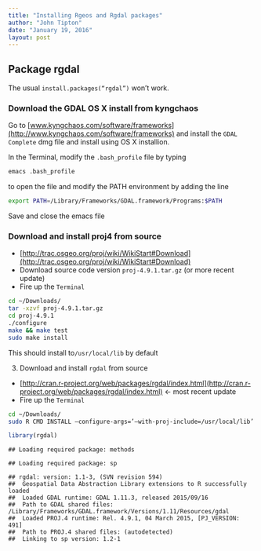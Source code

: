 ```yaml
---
title: "Installing Rgeos and Rgdal packages"
author: "John Tipton"
date: "January 19, 2016"
layout: post
---
```




## Package rgdal

The usual `install.packages(“rgdal”)` won’t work.

### Download the GDAL OS X install from kyngchaos
Go to [www.kyngchaos.com/software/frameworks](http://www.kyngchaos.com/software/frameworks) and install the `GDAL Complete` dmg file and install using OS X installion.

In the Terminal, modify the `.bash_profile` file by typing


```bash
emacs .bash_profile
```

to open the file and modify the PATH environment by adding the line


```bash
export PATH=/Library/Frameworks/GDAL.framework/Programs:$PATH
```

Save and close the emacs file

### Download and install proj4 from source
- [http://trac.osgeo.org/proj/wiki/WikiStart#Download](http://trac.osgeo.org/proj/wiki/WikiStart#Download)
- Download source code version `proj-4.9.1.tar.gz` (or more recent update)
- Fire up the `Terminal`


```bash
cd ~/Downloads/
tar -xzvf proj-4.9.1.tar.gz
cd proj-4.9.1
./configure
make && make test
sudo make install
```

This should install to`/usr/local/lib` by default

3. Download and install `rgdal` from source
- [http://cran.r-project.org/web/packages/rgdal/index.html](http://cran.r-project.org/web/packages/rgdal/index.html) <- most recent update
- Fire up the `Terminal`


```bash
cd ~/Downloads/
sudo R CMD INSTALL –configure-args=’–with-proj-include=/usr/local/lib’ rgdal_0.8-16.tar.gz
```


```r
library(rgdal)
```

```
## Loading required package: methods
```

```
## Loading required package: sp
```

```
## rgdal: version: 1.1-3, (SVN revision 594)
##  Geospatial Data Abstraction Library extensions to R successfully loaded
##  Loaded GDAL runtime: GDAL 1.11.3, released 2015/09/16
##  Path to GDAL shared files: /Library/Frameworks/GDAL.framework/Versions/1.11/Resources/gdal
##  Loaded PROJ.4 runtime: Rel. 4.9.1, 04 March 2015, [PJ_VERSION: 491]
##  Path to PROJ.4 shared files: (autodetected)
##  Linking to sp version: 1.2-1
```


